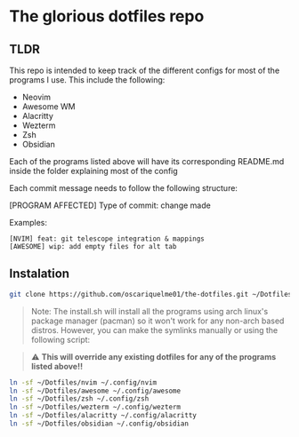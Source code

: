 # The glorious dotfiles repo

## TLDR

This repo is intended to keep track of the different configs for most of the programs I use. This include the following:

- Neovim
- Awesome WM
- Alacritty
- Wezterm
- Zsh
- Obsidian

Each of the programs listed above will have its corresponding README.md inside the folder explaining most of the config 

Each commit message needs to follow the following structure:

[PROGRAM AFFECTED] Type of commit: change made

Examples:

```
[NVIM] feat: git telescope integration & mappings
[AWESOME] wip: add empty files for alt tab
```

## Instalation
```bash
git clone https://github.com/oscariquelme01/the-dotfiles.git ~/Dotfiles && ~/Dotfiles/install.sh 
```

> Note: The install.sh will install all the programs using arch linux's package manager (pacman) so it won't work for any non-arch based distros. However, you can make the symlinks manually or using the following script:

> :warning: **This will override any existing dotfiles for any of the programs listed above!!**

```bash
ln -sf ~/Dotfiles/nvim ~/.config/nvim
ln -sf ~/Dotfiles/awesome ~/.config/awesome
ln -sf ~/Dotfiles/zsh ~/.config/zsh
ln -sf ~/Dotfiles/wezterm ~/.config/wezterm
ln -sf ~/Dotfiles/alacritty ~/.config/alacritty
ln -sf ~/Dotfiles/obsidian ~/.config/obsidian
```
